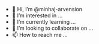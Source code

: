 - 👋 Hi, I’m @minhaj-arvension
- 👀 I’m interested in ...
- 🌱 I’m currently learning ...
- 💞️ I’m looking to collaborate on ...
- 📫 How to reach me ...

<!---
minhaj-arvension/minhaj-arvension is a ✨ special ✨ repository because its `README.md` (this file) appears on your GitHub profile.
You can click the Preview link to take a look at your changes.
--->
